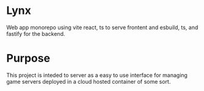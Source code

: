 # Lynx

Web app monorepo using vite react, ts to serve frontent and esbuild, ts, and fastify for the backend.

# Purpose

This project is inteded to server as a easy to use interface for managing game servers deployed in a cloud hosted container of some sort.
